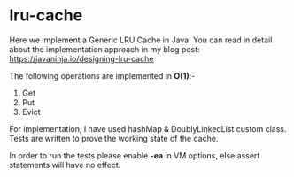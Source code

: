 # lru-cache

Here we implement a Generic LRU Cache in Java. You can read in detail about the implementation approach in my blog post:
https://javaninja.io/designing-lru-cache

The following operations are implemented in **O(1)**:-

1. Get
2. Put
3. Evict

For implementation, I have used hashMap & DoublyLinkedList custom class. Tests are written to prove the working state of
the cache.

In order to run the tests please enable **-ea** in VM options, else assert statements will have no effect.